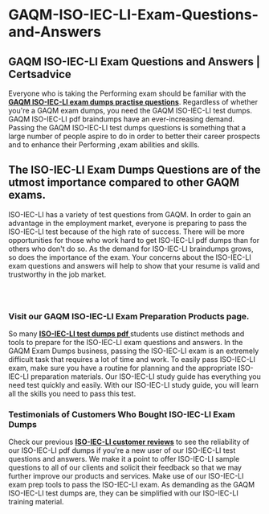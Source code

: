 # GAQM-ISO-IEC-LI-Exam-Questions-and-Answers
<h2><strong>GAQM ISO-IEC-LI Exam Questions and Answers | Certsadvice</strong></h2> <p>Everyone who is taking the Performing exam should be familiar with the <a href="http://www.certsadvice.com/gaqm/iso-iec-li-practice-questions"><strong>GAQM ISO-IEC-LI exam dumps practise questions</strong></a>. Regardless of whether you&#39;re a GAQM exam dumps, you need the GAQM ISO-IEC-LI test dumps. GAQM ISO-IEC-LI pdf braindumps have an ever-increasing demand. Passing the GAQM ISO-IEC-LI test dumps questions is something that a large number of people aspire to do in order to better their career prospects and to enhance their Performing ,exam abilities and skills.</p> <h2><strong>The ISO-IEC-LI Exam Dumps Questions are of the utmost importance compared to other GAQM exams.</strong></h2> <p>ISO-IEC-LI has a variety of test questions from GAQM. In order to gain an advantage in the employment market, everyone is preparing to pass the ISO-IEC-LI test because of the high rate of success. There will be more opportunities for those who work hard to get ISO-IEC-LI pdf dumps than for others who don&#39;t do so. As the demand for ISO-IEC-LI braindumps grows, so does the importance of the exam. Your concerns about the ISO-IEC-LI exam questions and answers will help to show that your resume is valid and trustworthy in the job market.</p> <p><a href="http://www.certsadvice.com/gaqm/iso-iec-li-practice-questions" style="display: block; padding: 1em 0; text-align: center; "><img alt="" src="https://1.bp.blogspot.com/-RUOr8Wn-CRk/YUYAxC8kcHI/AAAAAAAAAnw/F7BbdI3tw8QDj5z8iX0vQAioQzKiUxduwCLcBGAsYHQ/s0/unnamed.jpg" /></a></p> <h3><strong>Visit our GAQM ISO-IEC-LI Exam Preparation Products page.</strong></h3> <p>So many <a href="http://www.certsadvice.com/gaqm/iso-iec-li-practice-questions"><strong>ISO-IEC-LI test dumps pdf </strong></a>students use distinct methods and tools to prepare for the ISO-IEC-LI exam questions and answers. In the GAQM Exam Dumps business, passing the ISO-IEC-LI exam is an extremely difficult task that requires a lot of time and work. To easily pass ISO-IEC-LI exam, make sure you have a routine for planning and the appropriate ISO-IEC-LI preparation materials. Our ISO-IEC-LI study guide has everything you need test quickly and easily. With our ISO-IEC-LI study guide, you will learn all the skills you need to pass this test.</p> <h3><strong>Testimonials of Customers Who Bought ISO-IEC-LI Exam Dumps</strong></h3> <p>Check our previous <a href="http://www.certsadvice.com/gaqm/iso-iec-li-practice-questions"><strong>ISO-IEC-LI customer reviews</strong></a> to see the reliability of our ISO-IEC-LI pdf dumps if you&#39;re a new user of our ISO-IEC-LI test questions and answers. We make it a point to offer ISO-IEC-LI sample questions to all of our clients and solicit their feedback so that we may further improve our products and services. Make use of our ISO-IEC-LI exam prep tools to pass the ISO-IEC-LI exam. As demanding as the GAQM ISO-IEC-LI test dumps are, they can be simplified with our ISO-IEC-LI training material.</p>

